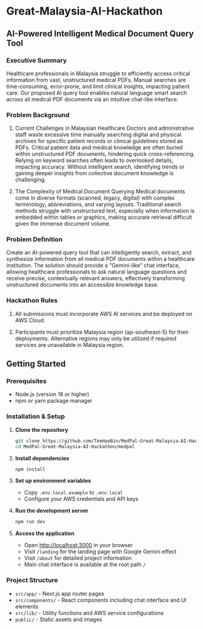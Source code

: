 # Great-Malaysia-AI-Hackathon

## **AI-Powered Intelligent Medical Document Query Tool**

### Executive Summary

Healthcare professionals in Malaysia struggle to efficiently access critical information from vast, unstructured medical PDFs. Manual searches are time-consuming, error-prone, and limit clinical insights, impacting patient care. Our proposed Al query tool enables natural language smart search across all medical PDF documents via an intuitive chat-like interface.

### Problem Background

1. Current Challenges in Malaysian Healthcare
   Doctors and administrative staff waste excessive time manually searching digital and physical archives for specific patient records or clinical guidelines stored as PDFs. Critical patient data and medical knowledge are often buried within unstructured PDF documents, hindering quick cross-referencing. Relying on keyword searches often leads to overlooked details, impacting accuracy. Without intelligent search, identifying trends or gaining deeper insights from collective document knowledge is challenging.

2. The Complexity of Medical Document Querying
   Medical documents come in diverse formats (scanned, legacy, digital) with complex terminology, abbreviations, and varying layouts. Traditional search methods struggle with unstructured text, especially when information is embedded within tables or graphics, making accurate retrieval difficult given the immense document volume.

### Problem Definition

Create an Al-powered query tool that can intelligently search, extract, and synthesize information from all medical PDF documents within a healthcare institution. The solution should provide a "Gemini-like" chat interface, allowing healthcare professionals to ask natural language questions and receive precise, contextually relevant answers, effectively transforming unstructured documents into an accessible knowledge base.

### Hackathon Rules

1. All submissions must incorporate AWS AI services and be deployed on AWS Cloud.

2. Participants must prioritize Malaysia region (ap-southeast-5) for their deployments. Alternative regions may only be utilized if required services are unavailable in Malaysia region.

## Getting Started

### Prerequisites

- Node.js (version 18 or higher)
- npm or yarn package manager

### Installation & Setup

1. **Clone the repository**

   ```bash
   git clone https://github.com/TeeHaoBin/MedPal-Great-Malaysia-AI-Hackathon.git
   cd MedPal-Great-Malaysia-AI-Hackathon/medpal
   ```

2. **Install dependencies**

   ```bash
   npm install
   ```

3. **Set up environment variables**

   - Copy `.env.local.example` to `.env.local`
   - Configure your AWS credentials and API keys

4. **Run the development server**

   ```bash
   npm run dev
   ```

5. **Access the application**
   - Open [http://localhost:3000](http://localhost:3000) in your browser
   - Visit `/landing` for the landing page with Google Gemini effect
   - Visit `/about` for detailed project information
   - Main chat interface is available at the root path `/`

### Project Structure

- `src/app/` - Next.js app router pages
- `src/components/` - React components including chat interface and UI elements
- `src/lib/` - Utility functions and AWS service configurations
- `public/` - Static assets and images
